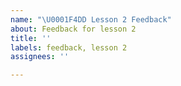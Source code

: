 ```yaml
---
name: "\U0001F4DD Lesson 2 Feedback"
about: Feedback for lesson 2
title: ''
labels: feedback, lesson 2
assignees: ''

---
```



